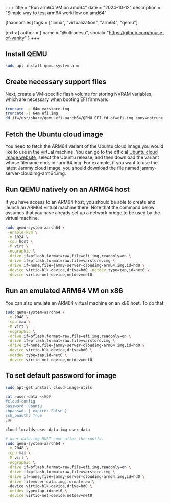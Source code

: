 +++
title = "Run arm64 VM on amd64"
date = "2024-10-12"
description = "Simple way to test arm64 workflow on amd64"

[taxonomies]
tags = ["linux", "virtualization", "arm64", "qemu"]

[extra]
author = { name = "@ultradesu", social= "https://github.com/house-of-vanity" }
+++

## Install QEMU

```sh
sudo apt install qemu-system-arm
```

## Create necessary support files

Next, create a VM-specific flash volume for storing NVRAM variables, which are necessary when booting EFI firmware:

```sh
truncate -s 64m varstore.img
truncate -s 64m efi.img
dd if=/usr/share/qemu-efi-aarch64/QEMU_EFI.fd of=efi.img conv=notrunc
```

## Fetch the Ubuntu cloud image

You need to fetch the ARM64 variant of the Ubuntu cloud image you would like to use in the virtual machine. You can go to the official [Ubuntu cloud image website](https://cloud-images.ubuntu.com/), select the Ubuntu release, and then download the variant whose filename ends in -arm64.img. For example, if you want to use the latest Jammy cloud image, you should download the file named jammy-server-cloudimg-arm64.img.

## Run QEMU natively on an ARM64 host

If you have access to an ARM64 host, you should be able to create and launch an ARM64 virtual machine there. Note that the command below assumes that you have already set up a network bridge to be used by the virtual machine.

```sh
sudo qemu-system-aarch64 \
 -enable-kvm \
 -m 1024 \
 -cpu host \
 -M virt \
 -nographic \
 -drive if=pflash,format=raw,file=efi.img,readonly=on \
 -drive if=pflash,format=raw,file=varstore.img \
 -drive if=none,file=jammy-server-cloudimg-arm64.img,id=hd0 \
 -device virtio-blk-device,drive=hd0 -netdev type=tap,id=net0 \
 -device virtio-net-device,netdev=net0
```

## Run an emulated ARM64 VM on x86

You can also emulate an ARM64 virtual machine on an x86 host. To do that:

```sh
sudo qemu-system-aarch64 \
 -m 2048 \
 -cpu max \
 -M virt \
 -nographic \
 -drive if=pflash,format=raw,file=efi.img,readonly=on \
 -drive if=pflash,format=raw,file=varstore.img \
 -drive if=none,file=jammy-server-cloudimg-arm64.img,id=hd0 \
 -device virtio-blk-device,drive=hd0 \
 -netdev type=tap,id=net0 \
 -device virtio-net-device,netdev=net0
```

## To set default password for image

```sh
sudo apt-get install cloud-image-utils

cat >user-data <<EOF
#cloud-config
password: ubuntu
chpasswd: { expire: False }
ssh_pwauth: True
EOF

cloud-localds user-data.img user-data

# user-data.img MUST come after the rootfs. 
sudo qemu-system-aarch64 \
 -m 2048 \
 -cpu max \
 -M virt \
 -nographic \
 -drive if=pflash,format=raw,file=efi.img,readonly=on \
 -drive if=pflash,format=raw,file=varstore.img \
 -drive if=none,file=jammy-server-cloudimg-arm64.img,id=hd0 \
 -drive file=user-data.img,format=raw \ 
 -device virtio-blk-device,drive=hd0 \
 -netdev type=tap,id=net0 \
 -device virtio-net-device,netdev=net0


```
